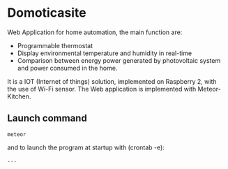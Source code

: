 # Domoticasite
Web Application for home automation, the main function are:

- Programmable thermostat
- Display environmental temperature and humidity in real-time
- Comparison between energy power generated by photovoltaic system and power consumed in the home.

It is a IOT (Internet of things) solution, implemented on Raspberry 2, with the use of Wi-Fi sensor.
The Web application is implemented with Meteor-Kitchen.


## Launch command

    meteor
    
and to launch the program at startup with (crontab -e):

    ...

